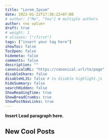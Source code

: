 ```yaml
---
title: "Lorem_Ipsum"
date: 2022-01-22T17:36:22+07:00
# author: ["Me", "You"] # multiple authors
author: <no value>
draft: true
# weight: 1
# aliases: ["/first"]
tags: ["insert your tag here"]
showToc: false
TocOpen: false
hidemeta: false
comments: false
description: ""
canonicalURL: "https://canonical.url/to/page"
disableShare: false
disableHLJS: false # to disable highlight.js
hideSummary: false
searchHidden: false
ShowReadingTime: true
ShowBreadCrumbs: true
ShowPostNavLinks: true
---
```


**Insert Lead paragraph here.**

## New Cool Posts

